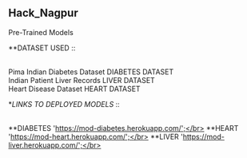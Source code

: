 ## Hack_Nagpur
Pre-Trained Models </br>

**DATASET USED ::</br></br>

Pima Indian Diabetes Dataset    DIABETES DATASET</br>
Indian Patient Liver Records    LIVER DATASET</br>
Heart Disease Dataset           HEART DATASET</br>


**LINKS TO DEPLOYED MODELS* ::<br></br>

**DIABETES                     'https://mod-diabetes.herokuapp.com/';</br>
**HEART   	                   'https://mod-heart.herokuapp.com/';</br>
**LIVER                        'https://mod-liver.herokuapp.com/';</br>
